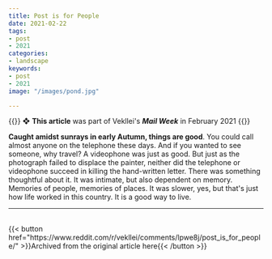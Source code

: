 ```yaml
---
title: Post is for People
date: 2021-02-22
tags:
- post
- 2021
categories:
- landscape
keywords:
- post
- 2021
image: "/images/pond.jpg"

---
```

{{<hint red>}}
❖ **This article** was part of Vekllei's ***Mail Week*** in February 2021
{{</hint>}}

**Caught amidst sunrays in early Autumn, things are good**. You could call almost anyone on the telephone these days. And if you wanted to see someone, why travel? A videophone was just as good. But just as the photograph failed to displace the painter, neither did the telephone or videophone succeed in killing the hand-written letter. There was something thoughtful about it. It was intimate, but also dependent on memory. Memories of people, memories of places. It was slower, yes, but that's just how life worked in this country. It is a good way to live.

---
<br>
{{< button href="https://www.reddit.com/r/vekllei/comments/lpwe8j/post_is_for_people/" >}}Archived from the original article here{{< /button >}}
